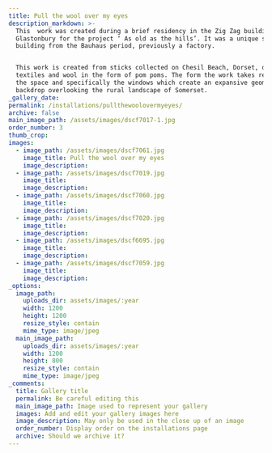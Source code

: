 ```yaml
---
title: Pull the wool over my eyes
description_markdown: >-
  This  work was created during a brief residency in the Zig Zag building in
  Glastonbury for the project ‘ As old as the hills’. It was a unique space, a
  building from the Bauhaus period, previously a factory.


  This work is created from sticks collected on Chesil Beach, Dorset, discarded
  textiles and wool in the form of pom poms. The form the work takes responds to
  the space and specifically the windows which create an expansive geometric
  backdrop overlooking the rural landscape of Somerset.
_gallery_date:
permalink: /installations/pullthewoolovermyeyes/
archive: false
main_image_path: /assets/images/dscf7017-1.jpg
order_number: 3
thumb_crop:
images:
  - image_path: /assets/images/dscf7061.jpg
    image_title: Pull the wool over my eyes
    image_description:
  - image_path: /assets/images/dscf7019.jpg
    image_title:
    image_description:
  - image_path: /assets/images/dscf7060.jpg
    image_title:
    image_description:
  - image_path: /assets/images/dscf7020.jpg
    image_title:
    image_description:
  - image_path: /assets/images/dscf6695.jpg
    image_title:
    image_description:
  - image_path: /assets/images/dscf7059.jpg
    image_title:
    image_description:
_options:
  image_path:
    uploads_dir: assets/images/:year
    width: 1200
    height: 1200
    resize_style: contain
    mime_type: image/jpeg
  main_image_path:
    uploads_dir: assets/images/:year
    width: 1200
    height: 800
    resize_style: contain
    mime_type: image/jpeg
_comments:
  title: Gallery title
  permalink: Be careful editing this
  main_image_path: Image used to represent your gallery
  images: Add and edit your gallery images here
  image_description: May only be used in the close up of an image
  order_number: Display order on the installations page
  archive: Should we archive it?
---
```

